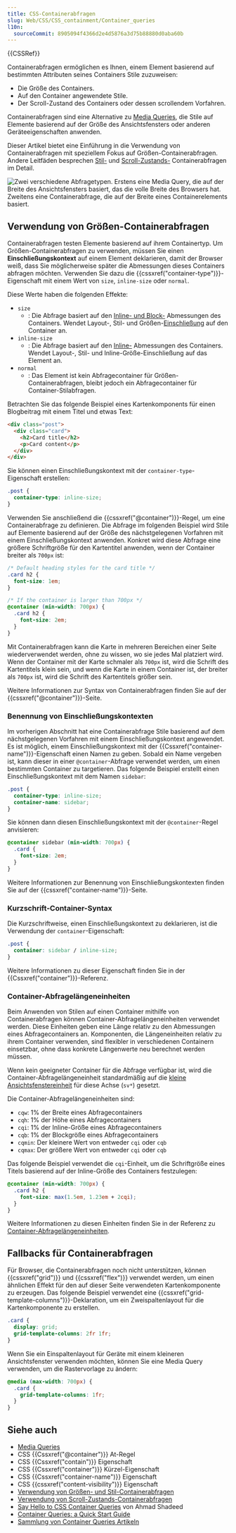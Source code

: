```yaml
---
title: CSS-Containerabfragen
slug: Web/CSS/CSS_containment/Container_queries
l10n:
  sourceCommit: 8905094f4366d2e4d5876a3d75b88880d0aba60b
---
```


{{CSSRef}}

Containerabfragen ermöglichen es Ihnen, einem Element basierend auf bestimmten Attributen seines Containers Stile zuzuweisen:

- Die Größe des Containers.
- Auf den Container angewendete Stile.
- Der Scroll-Zustand des Containers oder dessen scrollendem Vorfahren.

Containerabfragen sind eine Alternative zu [Media Queries](/de/docs/Web/CSS/CSS_media_queries), die Stile auf Elemente basierend auf der Größe des Ansichtsfensters oder anderen Geräteeigenschaften anwenden.

Dieser Artikel bietet eine Einführung in die Verwendung von Containerabfragen mit speziellem Fokus auf Größen-Containerabfragen. Andere Leitfäden besprechen [Stil-](/de/docs/Web/CSS/CSS_containment/Container_size_and_style_queries#container_style_queries) und [Scroll-Zustands-](/de/docs/Web/CSS/CSS_conditional_rules/Container_scroll-state_queries) Containerabfragen im Detail.

![Zwei verschiedene Abfragetypen. Erstens eine Media Query, die auf der Breite des Ansichtsfensters basiert, das die volle Breite des Browsers hat. Zweitens eine Containerabfrage, die auf der Breite eines Containerelements basiert.](container-query.svg)

## Verwendung von Größen-Containerabfragen

Containerabfragen testen Elemente basierend auf ihrem Containertyp. Um Größen-Containerabfragen zu verwenden, müssen Sie einen **Einschließungskontext** auf einem Element deklarieren, damit der Browser weiß, dass Sie möglicherweise später die Abmessungen dieses Containers abfragen möchten.
Verwenden Sie dazu die {{cssxref("container-type")}}-Eigenschaft mit einem Wert von `size`, `inline-size` oder `normal`.

Diese Werte haben die folgenden Effekte:

- `size`
  - : Die Abfrage basiert auf den [Inline- und Block-](/de/docs/Web/CSS/CSS_logical_properties_and_values/Basic_concepts_of_logical_properties_and_values#block_and_inline_dimensions) Abmessungen des Containers.
    Wendet Layout-, Stil- und Größen-[Einschließung](/de/docs/Web/CSS/CSS_containment/Using_CSS_containment) auf den Container an.
- `inline-size`
  - : Die Abfrage basiert auf den [Inline-](/de/docs/Web/CSS/CSS_logical_properties_and_values/Basic_concepts_of_logical_properties_and_values#block_and_inline_dimensions) Abmessungen des Containers.
    Wendet Layout-, Stil- und Inline-Größe-Einschließung auf das Element an.
- `normal`
  - : Das Element ist kein Abfragecontainer für Größen-Containerabfragen, bleibt jedoch ein Abfragecontainer für Container-Stilabfragen.

Betrachten Sie das folgende Beispiel eines Kartenkomponents für einen Blogbeitrag mit einem Titel und etwas Text:

```html
<div class="post">
  <div class="card">
    <h2>Card title</h2>
    <p>Card content</p>
  </div>
</div>
```

Sie können einen Einschließungskontext mit der `container-type`-Eigenschaft erstellen:

```css
.post {
  container-type: inline-size;
}
```

Verwenden Sie anschließend die {{cssxref("@container")}}-Regel, um eine Containerabfrage zu definieren.
Die Abfrage im folgenden Beispiel wird Stile auf Elemente basierend auf der Größe des nächstgelegenen Vorfahren mit einem Einschließungskontext anwenden.
Konkret wird diese Abfrage eine größere Schriftgröße für den Kartentitel anwenden, wenn der Container breiter als `700px` ist:

```css
/* Default heading styles for the card title */
.card h2 {
  font-size: 1em;
}

/* If the container is larger than 700px */
@container (min-width: 700px) {
  .card h2 {
    font-size: 2em;
  }
}
```

Mit Containerabfragen kann die Karte in mehreren Bereichen einer Seite wiederverwendet werden, ohne zu wissen, wo sie jedes Mal platziert wird.
Wenn der Container mit der Karte schmaler als `700px` ist, wird die Schrift des Kartentitels klein sein, und wenn die Karte in einem Container ist, der breiter als `700px` ist, wird die Schrift des Kartentitels größer sein.

Weitere Informationen zur Syntax von Containerabfragen finden Sie auf der {{cssxref("@container")}}-Seite.

### Benennung von Einschließungskontexten

Im vorherigen Abschnitt hat eine Containerabfrage Stile basierend auf dem nächstgelegenen Vorfahren mit einem Einschließungskontext angewendet.
Es ist möglich, einem Einschließungskontext mit der {{Cssxref("container-name")}}-Eigenschaft einen Namen zu geben. Sobald ein Name vergeben ist, kann dieser in einer `@container`-Abfrage verwendet werden, um einen bestimmten Container zu targetieren.
Das folgende Beispiel erstellt einen Einschließungskontext mit dem Namen `sidebar`:

```css
.post {
  container-type: inline-size;
  container-name: sidebar;
}
```

Sie können dann diesen Einschließungskontext mit der `@container`-Regel anvisieren:

```css
@container sidebar (min-width: 700px) {
  .card {
    font-size: 2em;
  }
}
```

Weitere Informationen zur Benennung von Einschließungskontexten finden Sie auf der {{cssxref("container-name")}}-Seite.

### Kurzschrift-Container-Syntax

Die Kurzschriftweise, einen Einschließungskontext zu deklarieren, ist die Verwendung der `container`-Eigenschaft:

```css
.post {
  container: sidebar / inline-size;
}
```

Weitere Informationen zu dieser Eigenschaft finden Sie in der {{Cssxref("container")}}-Referenz.

### Container-Abfragelängeneinheiten

Beim Anwenden von Stilen auf einen Container mithilfe von Containerabfragen können Container-Abfragelängeneinheiten verwendet werden.
Diese Einheiten geben eine Länge relativ zu den Abmessungen eines Abfragecontainers an.
Komponenten, die Längeneinheiten relativ zu ihrem Container verwenden, sind flexibler in verschiedenen Containern einsetzbar, ohne dass konkrete Längenwerte neu berechnet werden müssen.

Wenn kein geeigneter Container für die Abfrage verfügbar ist, wird die Container-Abfragelängeneinheit standardmäßig auf die [kleine Ansichtsfenstereinheit](/de/docs/Web/CSS/length#small_viewport_units) für diese Achse (`sv*`) gesetzt.

Die Container-Abfragelängeneinheiten sind:

- `cqw`: 1% der Breite eines Abfragecontainers
- `cqh`: 1% der Höhe eines Abfragecontainers
- `cqi`: 1% der Inline-Größe eines Abfragecontainers
- `cqb`: 1% der Blockgröße eines Abfragecontainers
- `cqmin`: Der kleinere Wert von entweder `cqi` oder `cqb`
- `cqmax`: Der größere Wert von entweder `cqi` oder `cqb`

Das folgende Beispiel verwendet die `cqi`-Einheit, um die Schriftgröße eines Titels basierend auf der Inline-Größe des Containers festzulegen:

```css
@container (min-width: 700px) {
  .card h2 {
    font-size: max(1.5em, 1.23em + 2cqi);
  }
}
```

Weitere Informationen zu diesen Einheiten finden Sie in der Referenz zu [Container-Abfragelängeneinheiten](/de/docs/Web/CSS/length#container_query_length_units).

## Fallbacks für Containerabfragen

Für Browser, die Containerabfragen noch nicht unterstützen, können {{cssxref("grid")}} und {{cssxref("flex")}} verwendet werden, um einen ähnlichen Effekt für den auf dieser Seite verwendeten Kartenkomponente zu erzeugen.
Das folgende Beispiel verwendet eine {{cssxref("grid-template-columns")}}-Deklaration, um ein Zweispaltenlayout für die Kartenkomponente zu erstellen.

```css
.card {
  display: grid;
  grid-template-columns: 2fr 1fr;
}
```

Wenn Sie ein Einspaltenlayout für Geräte mit einem kleineren Ansichtsfenster verwenden möchten, können Sie eine Media Query verwenden, um die Rastervorlage zu ändern:

```css
@media (max-width: 700px) {
  .card {
    grid-template-columns: 1fr;
  }
}
```

## Siehe auch

- [Media Queries](/de/docs/Web/CSS/CSS_media_queries)
- CSS {{Cssxref("@container")}} At-Regel
- CSS {{Cssxref("contain")}} Eigenschaft
- CSS {{Cssxref("container")}} Kürzel-Eigenschaft
- CSS {{Cssxref("container-name")}} Eigenschaft
- CSS {{cssxref("content-visibility")}} Eigenschaft
- [Verwendung von Größen- und Stil-Containerabfragen](/de/docs/Web/CSS/CSS_containment/Container_size_and_style_queries)
- [Verwendung von Scroll-Zustands-Containerabfragen](/de/docs/Web/CSS/CSS_conditional_rules/Container_scroll-state_queries)
- [Say Hello to CSS Container Queries](https://ishadeed.com/article/say-hello-to-css-container-queries/) von Ahmad Shadeed
- [Container Queries: a Quick Start Guide](https://www.oddbird.net/2021/04/05/containerqueries/)
- [Sammlung von Container Queries Artikeln](https://github.com/sturobson/Awesome-Container-Queries)
